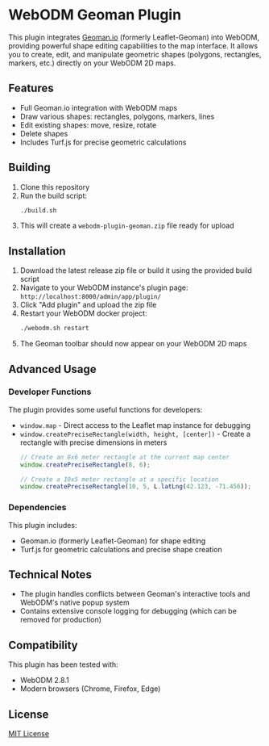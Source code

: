 # WebODM Geoman Plugin

This plugin integrates [Geoman.io](https://geoman.io/) (formerly Leaflet-Geoman) into WebODM, providing powerful shape editing capabilities to the map interface. It allows you to create, edit, and manipulate geometric shapes (polygons, rectangles, markers, etc.) directly on your WebODM 2D maps.

## Features

- Full Geoman.io integration with WebODM maps
- Draw various shapes: rectangles, polygons, markers, lines
- Edit existing shapes: move, resize, rotate
- Delete shapes
- Includes Turf.js for precise geometric calculations

## Building

1. Clone this repository
2. Run the build script:
   ```bash
   ./build.sh
   ```
3. This will create a `webodm-plugin-geoman.zip` file ready for upload

## Installation

1. Download the latest release zip file or build it using the provided build script
2. Navigate to your WebODM instance's plugin page: `http://localhost:8000/admin/app/plugin/`
3. Click "Add plugin" and upload the zip file
4. Restart your WebODM docker project:
   ```bash
   ./webodm.sh restart
   ```
5. The Geoman toolbar should now appear on your WebODM 2D maps

## Advanced Usage

### Developer Functions

The plugin provides some useful functions for developers:

- `window.map` - Direct access to the Leaflet map instance for debugging
- `window.createPreciseRectangle(width, height, [center])` - Create a rectangle with precise dimensions in meters
  ```javascript
  // Create an 8x6 meter rectangle at the current map center
  window.createPreciseRectangle(8, 6);
  
  // Create a 10x5 meter rectangle at a specific location
  window.createPreciseRectangle(10, 5, L.latLng(42.123, -71.456));
  ```

### Dependencies

This plugin includes:
- Geoman.io (formerly Leaflet-Geoman) for shape editing
- Turf.js for geometric calculations and precise shape creation

## Technical Notes

- The plugin handles conflicts between Geoman's interactive tools and WebODM's native popup system
- Contains extensive console logging for debugging (which can be removed for production)

## Compatibility

This plugin has been tested with:
- WebODM 2.8.1
- Modern browsers (Chrome, Firefox, Edge)

## License

[MIT License](LICENSE)
